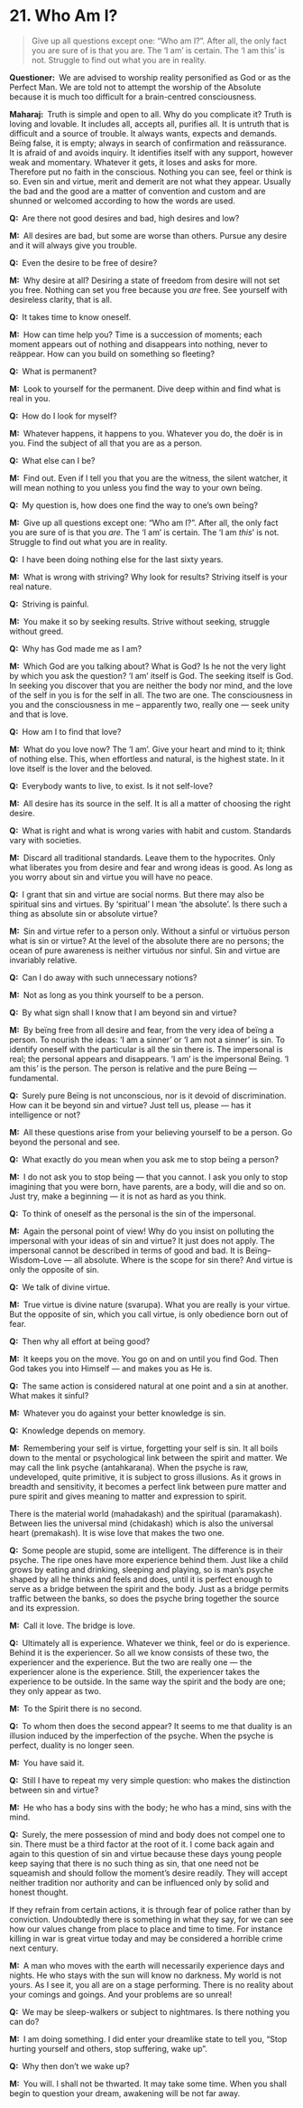 # 21. Who Am I?

>Give up all questions except one: “Who am I?”. After all, the only fact you are sure of is that you <span style=font-style:normal>are</span>. The ‘I am’ is certain. The ‘I am <span style=font-style:normal>this</span>’ is not. Struggle to find out what you are in reality.

**Questioner:**&ensp;We are advised to worship reality personified as God or as the Perfect Man. We are told not to attempt the worship of the Absolute because it is much too difficult for a brain-centred consciousness.

**Maharaj:**&ensp;Truth is simple and open to all. Why do you complicate it? Truth is loving and lovable. It includes all, accepts all, purifies all. It is untruth that is difficult and a source of trouble. It always wants, expects and demands. Beïng false, it is empty; always in search of confirmation and reässurance. It is afraid of and avoids inquiry. It identifies itself with any support, however weak and momentary. Whatever it gets, it loses and asks for more. Therefore put no faith in the conscious. Nothing you can see, feel or think is so. Even sin and virtue, merit and demerit are not what they appear. Usually the bad and the good are a matter of convention and custom and are shunned or welcomed according to how the words are used.

**Q:**&ensp;Are there not good desires and bad, high desires and low?

**M:**&ensp;All desires are bad, but some are worse than others. Pursue any desire and it will always give you trouble.

**Q:**&ensp;Even the desire to be free of desire?

**M:**&ensp;Why desire at all? Desiring a state of freedom from desire will not set you free. Nothing can set you free because you *are* free. See yourself with desireless clarity, that is all.

**Q:**&ensp;It takes time to know oneself.

**M:**&ensp;How can time help you? Time is a succession of moments; each moment appears out of nothing and disappears into nothing, never to reäppear. How can you build on something so fleeting?

**Q:**&ensp;What is permanent?

**M:**&ensp;Look to yourself for the permanent. Dive deep within and find what is real in you.

**Q:**&ensp;How do I look for myself?

**M:**&ensp;Whatever happens, it happens to you. Whatever you do, the doër is in you. Find the subject of all that you are as a person.

**Q:**&ensp;What else can I be?

**M:**&ensp;Find out. Even if I tell you that you are the witness, the silent watcher, it will mean nothing to you unless you find the way to your own beïng.

**Q:**&ensp;My question is, how does one find the way to one’s own beïng?

**M:**&ensp;Give up all questions except one: “Who am I?”. After all, the only fact you are sure of is that you *are*. The ‘I am’ is certain. The ‘I am *this*’ is not. Struggle to find out what you are in reality.

**Q:**&ensp;I have been doing nothing else for the last sixty years.

**M:**&ensp;What is wrong with striving? Why look for results? Striving itself is your real nature.

**Q:**&ensp;Striving is painful.

**M:**&ensp;You make it so by seeking results. Strive without seeking, struggle without greed.

**Q:**&ensp;Why has God made me as I am?

**M:**&ensp;Which God are you talking about? What is God? Is he not the very light by which you ask the question? ‘I am’ itself is God. The seeking itself is God. In seeking you discover that you are neither the body nor mind, and the love of the self in you is for the self in all. The two are one. The consciousness in you and the consciousness in me – apparently two, really one — seek unity and that is love.

**Q:**&ensp;How am I to find that love?

**M:**&ensp;What do you love now? The ‘I am’. Give your heart and mind to it; think of nothing else. This, when effortless and natural, is the highest state. In it love itself is the lover and the beloved.

**Q:**&ensp;Everybody wants to live, to exist. Is it not self-love?

**M:**&ensp;All desire has its source in the self. It is all a matter of choosing the right desire.

**Q:**&ensp;What is right and what is wrong varies with habit and custom. Standards vary with societies.

**M:**&ensp;Discard all traditional standards. Leave them to the hypocrites. Only what liberates you from desire and fear and wrong ideas is good. As long as you worry about sin and virtue you will have no peace.

**Q:**&ensp;I grant that sin and virtue are social norms. But there may also be spiritual sins and virtues. By ‘spiritual’ I mean ‘the absolute’. Is there such a thing as absolute sin or absolute virtue?

**M:**&ensp;Sin and virtue refer to a person only. Without a sinful or virtuöus person what is sin or virtue? At the level of the absolute there are no persons; the ocean of pure awareness is neither virtuöus nor sinful. Sin and virtue are invariably relative.

**Q:**&ensp;Can I do away with such unnecessary notions?

**M:**&ensp;Not as long as you think yourself to be a person.

**Q:**&ensp;By what sign shall l know that I am beyond sin and virtue?

**M:**&ensp;By beïng free from all desire and fear, from the very idea of beïng a person. To nourish the ideas: ‘I am a sinner’ or ‘I am not a sinner’ is sin. To identify oneself with the particular is all the sin there is. The impersonal is real; the personal appears and disappears. ‘I am’ is the impersonal Beïng. ‘I am this’ is the person. The person is relative and the pure Beïng — fundamental.

**Q:**&ensp;Surely pure Beïng is not unconscious, nor is it devoid of discrimination. How can it be beyond sin and virtue? Just tell us, please — has it intelligence or not?

**M:**&ensp;All these questions arise from your believing yourself to be a person. Go beyond the personal and see.

**Q:**&ensp;What exactly do you mean when you ask me to stop beïng a person?

**M:**&ensp;I do not ask you to stop beïng — that you cannot. I ask you only to stop imagining that you were born, have parents, are a body, will die and so on. Just try, make a beginning — it is not as hard as you think.

**Q:**&ensp;To think of oneself as the personal is the sin of the impersonal.

**M:**&ensp;Again the personal point of view! Why do you insist on polluting the impersonal with your ideas of sin and virtue? It just does not apply. The impersonal cannot be described in terms of good and bad. It is Beïng–Wisdom–Love — all absolute. Where is the scope for sin there? And virtue is only the opposite of sin.

**Q:**&ensp;We talk of divine virtue.

**M:**&ensp;True virtue is divine nature (<span data-tippy-content="One’s own form, nature, character.">svarupa</span>). What you are really is your virtue. But the opposite of sin, which you call virtue, is only obedience born out of fear.

**Q:**&ensp;Then why all effort at beïng good?

**M:**&ensp;It keeps you on the move. You go on and on until you find God. Then God takes you into Himself — and makes you as He is.

**Q:**&ensp;The same action is considered natural at one point and a sin at another. What makes it sinful?

**M:**&ensp;Whatever you do against your better knowledge is sin.

**Q:**&ensp;Knowledge depends on memory.

**M:**&ensp;Remembering your self is virtue, forgetting your self is sin. It all boils down to the mental or psychological link between the spirit and matter. We may call the link psyche (<span data-tippy-content="The psyche, mind. Mind in a collective sense, including intelligence (<em>buddhi</em>), ego (<em>ahamkara</em>) and mind (<em>manas</em>).">antahkarana</span>). When the psyche is raw, undeveloped, quite primitive, it is subject to gross illusions. As it grows in breadth and sensitivity, it becomes a perfect link between pure matter and pure spirit and gives meaning to matter and expression to spirit.

There is the material world (<span data-tippy-content="The great expanse of existence, the universe of matter and energy.">mahadakash</span>) and the spiritual (<span data-tippy-content="The great expanse, the timeless and spaceless reality; the Absolute beïng.">paramakash</span>). Between lies the universal mind (<span data-tippy-content="[<em>chit</em>, to perceive + <em>akash</em>, expanse, sky] <em>Brahman</em> in its aspect of limitless knowledge, the expanse of awareness. Variously used for consciousness, individual as well as universal.">chidakash</span>) which is also the universal heart (<span data-tippy-content="<em>Brahman</em> in its aspect of limitless love. It is another name for <em>chidakash</em>, but it lays stress on the love aspect not on the knowledge aspect. Love is the expression of the Self through the heart.">premakash</span>). It is wise love that makes the two one.

**Q:**&ensp;Some people are stupid, some are intelligent. The difference is in their psyche. The ripe ones have more experience behind them. Just like a child grows by eating and drinking, sleeping and playing, so is man’s psyche shaped by all he thinks and feels and does, until it is perfect enough to serve as a bridge between the spirit and the body. Just as a bridge permits traffic between the banks, so does the psyche bring together the source and its expression.

**M:**&ensp;Call it love. The bridge is love.

**Q:**&ensp;Ultimately all is experience. Whatever we think, feel or do is experience. Behind it is the experiencer. So all we know consists of these two, the experiencer and the experience. But the two are really one — the experiencer alone is the experience. Still, the experiencer takes the experience to be outside. In the same way the spirit and the body are one; they only appear as two.

**M:**&ensp;To the Spirit there is no second.

**Q:**&ensp;To whom then does the second appear? It seems to me that duality is an illusion induced by the imperfection of the psyche. When the psyche is perfect, duality is no longer seen.

**M:**&ensp;You have said it.

**Q:**&ensp;Still I have to repeat my very simple question: who makes the distinction between sin and virtue?

**M:**&ensp;He who has a body sins with the body; he who has a mind, sins with the mind.

**Q:**&ensp;Surely, the mere possession of mind and body does not compel one to sin. There must be a third factor at the root of it. I come back again and again to this question of sin and virtue because these days young people keep saying that there is no such thing as sin, that one need not be squeamish and should follow the moment’s desire readily. They will accept neither tradition nor authority and can be influenced only by solid and honest thought. 

If they refrain from certain actions, it is through fear of police rather than by conviction. Undoubtedly there is something in what they say, for we can see how our values change from place to place and time to time. For instance killing in war is great virtue today and may be considered a horrible crime next century.

**M:**&ensp;A man who moves with the earth will necessarily experience days and nights. He who stays with the sun will know no darkness. My world is not yours. As I see it, you all are on a stage performing. There is no reality about your comings and goings. And your problems are so unreal!

**Q:**&ensp;We may be sleep-walkers or subject to nightmares. Is there nothing you can do?

**M:**&ensp;I am doing something. I did enter your dreamlike state to tell you, “Stop hurting yourself and others, stop suffering, wake up”.

**Q:**&ensp;Why then don’t we wake up?

**M:**&ensp;You will. I shall not be thwarted. It may take some time. When you shall begin to question your dream, awakening will be not far away.

<script>
export default {
  props: ["slot-key"],
  mounted () {
    tippy("[data-tippy-content]", {allowHTML: true});
  }
}
</script>